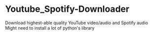 ﻿# Youtube_Spotify-Downloader
Download highest-able quality YouTube video/audio and Spotify audio
Might need to install a lot of python's library
